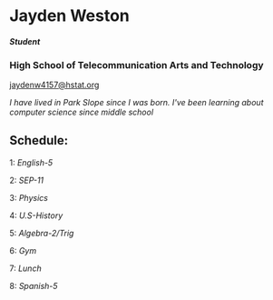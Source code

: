 # **Jayden Weston**

#### _Student_

### **High School of Telecommunication Arts and Technology**

[jaydenw4157@hstat.org](https://sites.google.com/a/hstat.org/jaydenw4157sep11/)

_I have lived in Park Slope since I was born. I've been learning about computer science since middle school_

## Schedule:

1: _English-5_

2: _SEP-11_

3: _Physics_

4: _U.S-History_

5: _Algebra-2/Trig_

6: _Gym_

7: _Lunch_

8: _Spanish-5_